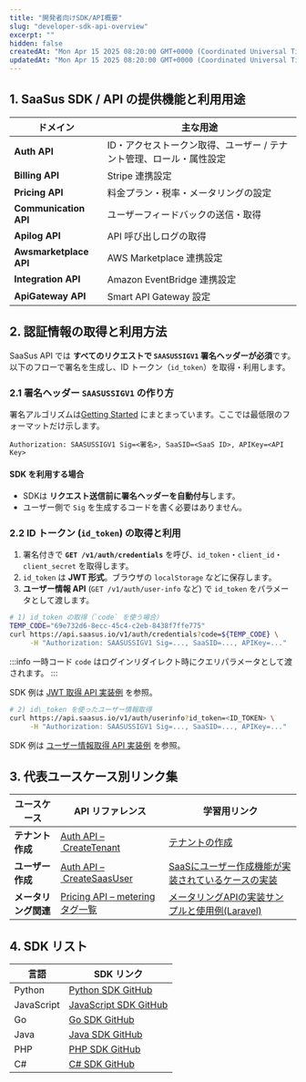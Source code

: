 ```yaml
---
title: "開発者向けSDK/API概要"
slug: "developer-sdk-api-overview"
excerpt: ""
hidden: false
createdAt: "Mon Apr 15 2025 08:20:00 GMT+0000 (Coordinated Universal Time)"
updatedAt: "Mon Apr 15 2025 08:20:00 GMT+0000 (Coordinated Universal Time)"
---
```


## 1. SaaSus SDK / API の提供機能と利用用途

| ドメイン                   | 主な用途                                 |
| ---------------------- | ------------------------------------ |
| **Auth API**           | ID・アクセストークン取得、ユーザー / テナント管理、ロール・属性設定 |
| **Billing API**        | Stripe 連携設定                        |
| **Pricing API**        | 料金プラン・税率・メータリングの設定                   |
| **Communication API**  | ユーザーフィードバックの送信・取得                    |
| **Apilog API**         | API 呼び出しログの取得                        |
| **Awsmarketplace API** | AWS Marketplace 連携設定                 |
| **Integration API**    | Amazon EventBridge 連携設定              |
| **ApiGateway API**     | Smart API Gateway 設定    |


## 2. 認証情報の取得と利用方法

SaaSus API では **すべてのリクエストで `SAASUSSIGV1` 署名ヘッダーが必須**です。以下のフローで署名を生成し、ID トークン（`id_token`）を取得・利用します。

### 2.1 署名ヘッダー `SAASUSSIGV1` の作り方

署名アルゴリズムは[Getting Started](/ja/docs/reference/getting-started-with-your-api) にまとまっています。ここでは最低限のフォーマットだけ示します。

```text
Authorization: SAASUSSIGV1 Sig=<署名>, SaaSID=<SaaS ID>, APIKey=<API Key>
```

#### SDK を利用する場合

* SDKは **リクエスト送信前に署名ヘッダーを自動付与**します。
* ユーザー側で `Sig` を生成するコードを書く必要はありません。

### 2.2 ID トークン (`id_token`) の取得と利用

1. 署名付きで **`GET /v1/auth/credentials`** を呼び、`id_token`・`client_id`・`client_secret` を取得します。
2. `id_token` は **JWT 形式**。ブラウザの `localStorage` などに保存します。
3. **ユーザー情報 API** (`GET /v1/auth/user-info` など) で `id_token` をパラメータとして渡します。

````bash
# 1) id_token の取得（`code` を使う場合）
TEMP_CODE="69e732d6-8ecc-45c4-c2eb-8438f7ffe775"
curl https://api.saasus.io/v1/auth/credentials?code=${TEMP_CODE} \
     -H "Authorization: SAASUSSIGV1 Sig=..., SaaSID=..., APIKey=..."
````

:::info
一時コード `code` はログインリダイレクト時にクエリパラメータとして渡されます。
:::

SDK 例は [JWT 取得 API 実装例](/ja/docs/part-6/implementation-guide/implementing-authentication-using-saasus-platform-apiserver#２１１jwt取得api) を参照。

```bash
# 2) id\_token を使ったユーザー情報取得
curl https://api.saasus.io/v1/auth/userinfo?id_token=<ID_TOKEN> \
     -H "Authorization: SAASUSSIGV1 Sig=..., SaaSID=..., APIKey=..."
```

SDK 例は [ユーザー情報取得 API 実装例](/ja/docs/part-6/implementation-guide/implementing-authentication-using-saasus-platform-apiserver#２１２ユーザ情報取得api) を参照。

## 3. 代表ユースケース別リンク集

| ユースケース       | API リファレンス                                                                                     | 学習用リンク                                                         |
| ------------ | ---------------------------------------------------------------------------------------------- | -------------------------------------------------------------- |
| **テナント作成**   | [Auth API – CreateTenant](/ja/docs/reference/auth-api#tag/tenant/operation/CreateTenant)      | [テナントの作成](/ja/docs/part-6/usecase/about-saas-user-accounts/create-tenant)   |
| **ユーザー作成**   | [Auth API – CreateSaasUser](/ja/docs/reference/auth-api#tag/saasUser/operation/CreateSaasUser)                | [SaaSにユーザー作成機能が実装されているケースの実装](/ja/docs/part-6/usecase/about-saas-user-accounts#%EF%BC%93%EF%BC%92saas%E3%81%AB%E3%83%A6%E3%83%BC%E3%82%B6%E3%83%BC%E4%BD%9C%E6%88%90%E6%A9%9F%E8%83%BD%E3%81%8C%E5%AE%9F%E8%A3%85%E3%81%95%E3%82%8C%E3%81%A6%E3%81%84%E3%82%8B%E3%82%B1%E3%83%BC%E3%82%B9%E3%81%AE%E5%AE%9F%E8%A3%85)              |
| **メータリング関連** | [Pricing API – metering タグ一覧](/ja/docs/reference/pricing-api#tag/metering) | [メータリングAPIの実装サンプルと使用例(Laravel)](/ja/docs/part-6/implementation-guide/metering-api-sample) |


## 4. SDK リスト

| 言語 | SDK リンク |
|------|------------------|
| Python | [Python SDK GitHub](https://github.com/saasus-platform/saasus-sdk-python) |
| JavaScript | [JavaScript SDK GitHub](https://github.com/saasus-platform/saasus-sdk-javascript) |
| Go | [Go SDK GitHub](https://github.com/saasus-platform/saasus-sdk-go) |
| Java | [Java SDK GitHub](https://github.com/saasus-platform/saasus-sdk-java) |
| PHP | [PHP SDK GitHub](https://github.com/saasus-platform/saasus-sdk-php) |
| C# | [C# SDK GitHub](https://github.com/saasus-platform/saasus-sdk-csharp) |
